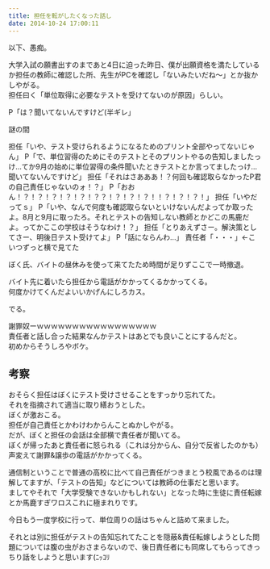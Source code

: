 ```yaml
---
title: 担任を転がしたくなった話し
date: 2014-10-24 17:00:11
---
```


以下、愚痴。

大学入試の願書出すのまであと4日に迫った昨日、僕が出願資格を満たしているか担任の教師に確認した所、先生がPCを確認し「ないみたいだね〜」とか抜かしやがる。  
担任曰く「単位取得に必要なテストを受けてないのが原因」らしい。

P「は？聞いてないんですけど(半ギレ」

謎の間

担任「いや、テスト受けられるようになるためのプリント全部やってないじゃん」
P「で、単位習得のためにそのテストとそのプリントやるの告知しましたっけ...てか9月の始めに単位習得の条件聞いたときテストとか言ってましたっけ...聞いてないんですけど」
担任「それはさあああ！？何回も確認取らなかったP君の自己責任じゃないのォ！？」
P「おおん！？！？！？！？！？！？？！？！？！？！！？！？！？！」
担任「いやだってｓ」
P「いや、なんで何度も確認取らないといけないんだよってか取ったよ。8月と9月に取ったろ。それとテストの告知しない教師とかどこの馬鹿だよ。ってかここの学校はそうなわけ！？」
担任「とりあえずさー。解決策としてさー、明後日テスト受けてよ」
P「話にならんわ...」
責任者「・・・」←こいつずっと横で見てた

ぼく氏、バイトの昼休みを使って来てたため時間が足りずここで一時撤退。

バイト先に着いたら担任から電話がかかってくるかかってくる。  
何度かけてくんだよいいかげんにしろカス。  

でる。

謝罪奴ーｗｗｗｗｗｗｗｗｗｗｗｗｗｗｗｗｗ  
責任者と話し合った結果なんかテストはあとでも良いことにするんだと。  
初めからそうしろやボケ。


## 考察
おそらく担任はぼくにテスト受けさせることをすっかり忘れてた。  
それを指摘されて適当に取り繕おうとした。  
ぼくが激おこる。  
担任が自己責任とかわけわからんことぬかしやがる。  
だが、ぼくと担任の会話は全部横で責任者が聞いてる。  
ぼくが帰ったあと責任者に怒られる（これは分からん、自分で反省したのかも）  
声変えて謝罪&譲歩の電話がかかってくる。

通信制ということで普通の高校に比べて自己責任がつきまとう校風であるのは理解してますが、「テストの告知」などについては教師の仕事だと思います。  
ましてやそれで「大学受験できないかもしれない」となった時に生徒に責任転嫁とか馬鹿すぎワロスこれに極まれりです。

今日もう一度学校に行って、単位周りの話はちゃんと詰めて来ました。

それとは別に担任がテストの告知忘れてたことを隠蔽&責任転嫁しようとした問題については腹の虫がおさまらないので、後日責任者にも同席してもらってきっちり話をしようと思います(ﾆｯｺﾘ